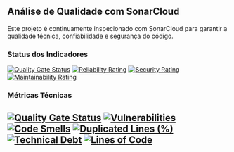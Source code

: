 ## Análise de Qualidade com SonarCloud

Este projeto é continuamente inspecionado com SonarCloud para garantir a qualidade técnica, confiabilidade e segurança do código.

### Status dos Indicadores

[![Quality Gate Status](https://sonarcloud.io/api/project_badges/measure?project=stalse-dev_subidopro&metric=alert_status&token=4ab2c9812f4169a17e6e69ad7078039c8e1202ba)](https://sonarcloud.io/summary/new_code?id=stalse-dev_subidopro)
[![Reliability Rating](https://sonarcloud.io/api/project_badges/measure?project=stalse-dev_subidopro&metric=reliability_rating&token=4ab2c9812f4169a17e6e69ad7078039c8e1202ba)](https://sonarcloud.io/summary/new_code?id=stalse-dev_subidopro)
[![Security Rating](https://sonarcloud.io/api/project_badges/measure?project=stalse-dev_subidopro&metric=security_rating&token=4ab2c9812f4169a17e6e69ad7078039c8e1202ba)](https://sonarcloud.io/summary/new_code?id=stalse-dev_subidopro)
[![Maintainability Rating](https://sonarcloud.io/api/project_badges/measure?project=stalse-dev_subidopro&metric=sqale_rating&token=4ab2c9812f4169a17e6e69ad7078039c8e1202ba)](https://sonarcloud.io/summary/new_code?id=stalse-dev_subidopro)

### Métricas Técnicas

[![Quality Gate Status](https://sonarcloud.io/api/project_badges/measure?project=stalse-dev_subidopro&metric=alert_status&token=4ab2c9812f4169a17e6e69ad7078039c8e1202ba)](https://sonarcloud.io/summary/new_code?id=stalse-dev_subidopro)
[![Vulnerabilities](https://sonarcloud.io/api/project_badges/measure?project=stalse-dev_subidopro&metric=vulnerabilities&token=4ab2c9812f4169a17e6e69ad7078039c8e1202ba)](https://sonarcloud.io/summary/new_code?id=stalse-dev_subidopro)
[![Code Smells](https://sonarcloud.io/api/project_badges/measure?project=stalse-dev_subidopro&metric=code_smells&token=4ab2c9812f4169a17e6e69ad7078039c8e1202ba)](https://sonarcloud.io/summary/new_code?id=stalse-dev_subidopro)
[![Duplicated Lines (%)](https://sonarcloud.io/api/project_badges/measure?project=stalse-dev_subidopro&metric=duplicated_lines_density&token=4ab2c9812f4169a17e6e69ad7078039c8e1202ba)](https://sonarcloud.io/summary/new_code?id=stalse-dev_subidopro)
[![Technical Debt](https://sonarcloud.io/api/project_badges/measure?project=stalse-dev_subidopro&metric=sqale_index&token=4ab2c9812f4169a17e6e69ad7078039c8e1202ba)](https://sonarcloud.io/summary/new_code?id=stalse-dev_subidopro)
[![Lines of Code](https://sonarcloud.io/api/project_badges/measure?project=stalse-dev_subidopro&metric=ncloc&token=4ab2c9812f4169a17e6e69ad7078039c8e1202ba)](https://sonarcloud.io/summary/new_code?id=stalse-dev_subidopro)
---
